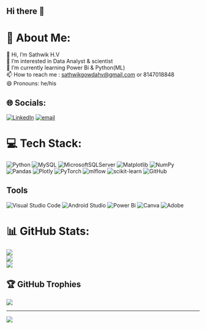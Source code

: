 ## Hi there 👋

# 💫 About Me:
👋 Hi, I’m Sathwik H.V<br>👀 I’m interested in Data Analyst & scientist<br>🌱 I’m currently learning Power Bi & Python(ML)<br>📫 How to reach me : sathwikgowdahv@gmail.com or 8147018848<br>😄 Pronouns: he/his


## 🌐 Socials:
[![LinkedIn](https://img.shields.io/badge/LinkedIn-%230077B5.svg?logo=linkedin&logoColor=white)](https://linkedin.com/in/www.linkedin.com/in/sathwik-gowda-h-v-016568349) [![email](https://img.shields.io/badge/Email-D14836?logo=gmail&logoColor=white)](mailto:sathwikgowdahv@gmail.com) 



# 💻 Tech Stack:
![Python](https://img.shields.io/badge/python-3670A0?style=for-the-badge&logo=python&logoColor=ffdd54) ![MySQL](https://img.shields.io/badge/mysql-4479A1.svg?style=for-the-badge&logo=mysql&logoColor=white) ![MicrosoftSQLServer](https://img.shields.io/badge/Microsoft%20SQL%20Server-CC2927?style=for-the-badge&logo=microsoft%20sql%20server&logoColor=white) ![Matplotlib](https://img.shields.io/badge/Matplotlib-%23ffffff.svg?style=for-the-badge&logo=Matplotlib&logoColor=black) ![NumPy](https://img.shields.io/badge/numpy-%23013243.svg?style=for-the-badge&logo=numpy&logoColor=white) ![Pandas](https://img.shields.io/badge/pandas-%23150458.svg?style=for-the-badge&logo=pandas&logoColor=white) ![Plotly](https://img.shields.io/badge/Plotly-%233F4F75.svg?style=for-the-badge&logo=plotly&logoColor=white) ![PyTorch](https://img.shields.io/badge/PyTorch-%23EE4C2C.svg?style=for-the-badge&logo=PyTorch&logoColor=white) ![mlflow](https://img.shields.io/badge/mlflow-%23d9ead3.svg?style=for-the-badge&logo=numpy&logoColor=blue) ![scikit-learn](https://img.shields.io/badge/scikit--learn-%23F7931E.svg?style=for-the-badge&logo=scikit-learn&logoColor=white) ![GitHub](https://img.shields.io/badge/github-%23121011.svg?style=for-the-badge&logo=github&logoColor=white)


## Tools
![Visual Studio Code](https://img.shields.io/badge/Visual%20Studio%20Code-0078d7.svg?style=for-the-badge&logo=visual-studio-code&logoColor=white)
![Android Studio](https://img.shields.io/badge/android%20studio-346ac1?style=for-the-badge&logo=android%20studio&logoColor=white)
![Power Bi](https://img.shields.io/badge/power_bi-F2C811?style=for-the-badge&logo=powerbi&logoColor=black)
![Canva](https://img.shields.io/badge/Canva-%2300C4CC.svg?style=for-the-badge&logo=Canva&logoColor=white) 
![Adobe](https://img.shields.io/badge/adobe-%23FF0000.svg?style=for-the-badge&logo=adobe&logoColor=white)








# 📊 GitHub Stats:
![](https://github-readme-stats.vercel.app/api?username=SathwikInsights&theme=dark&hide_border=false&include_all_commits=false&count_private=false)<br/>
![](https://nirzak-streak-stats.vercel.app/?user=SathwikInsights&theme=dark&hide_border=false)<br/>
![](https://github-readme-stats.vercel.app/api/top-langs/?username=SathwikInsights&theme=dark&hide_border=false&include_all_commits=false&count_private=false&layout=compact)

## 🏆 GitHub Trophies
![](https://github-profile-trophy.vercel.app/?username=SathwikInsights&theme=radical&no-frame=false&no-bg=true&margin-w=4)

---
[![](https://visitcount.itsvg.in/api?id=SathwikInsights&icon=0&color=0)](https://visitcount.itsvg.in)

<!-- Proudly created with GPRM ( https://gprm.itsvg.in ) -->
